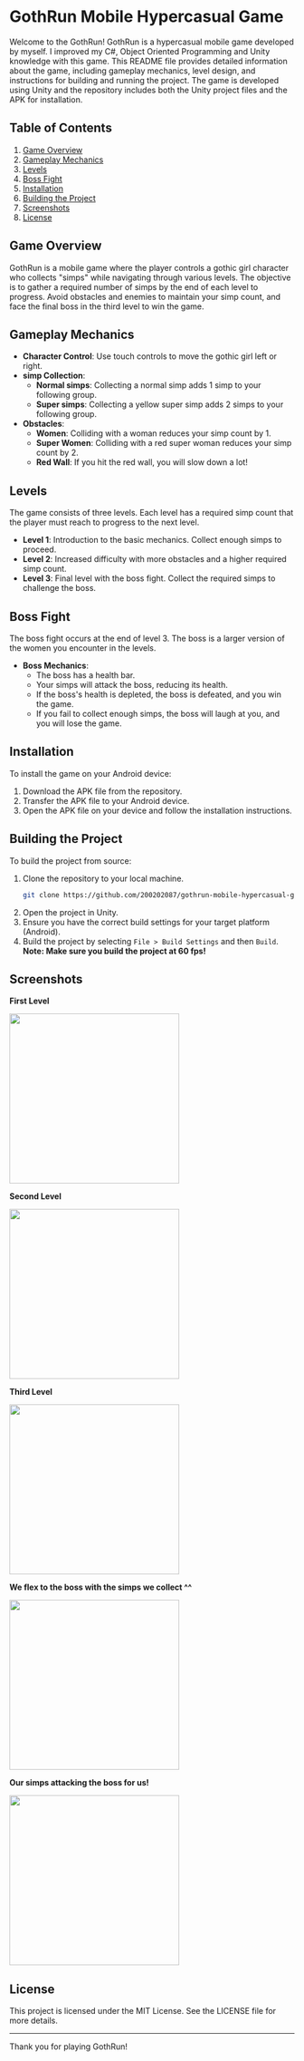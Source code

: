 # GothRun Mobile Hypercasual Game

Welcome to the GothRun! GothRun is a hypercasual mobile game developed by myself. I improved my C#, Object Oriented Programming and Unity knowledge with this game. This README file provides detailed information about the game, including gameplay mechanics, level design, and instructions for building and running the project. The game is developed using Unity and the repository includes both the Unity project files and the APK for installation.

## Table of Contents
1. [Game Overview](#game-overview)
2. [Gameplay Mechanics](#gameplay-mechanics)
3. [Levels](#levels)
4. [Boss Fight](#boss-fight)
5. [Installation](#installation)
6. [Building the Project](#building-the-project)
7. [Screenshots](#screenshots)
8. [License](#license)

## Game Overview

GothRun is a mobile game where the player controls a gothic girl character who collects "simps" while navigating through various levels. The objective is to gather a required number of simps by the end of each level to progress. Avoid obstacles and enemies to maintain your simp count, and face the final boss in the third level to win the game.

## Gameplay Mechanics

- **Character Control**: Use touch controls to move the gothic girl left or right.
- **simp Collection**: 
  - **Normal simps**: Collecting a normal simp adds 1 simp to your following group.
  - **Super simps**: Collecting a yellow super simp adds 2 simps to your following group.
- **Obstacles**: 
  - **Women**: Colliding with a woman reduces your simp count by 1.
  - **Super Women**: Colliding with a red super woman reduces your simp count by 2.
  - **Red Wall**: If you hit the red wall, you will slow down a lot!

## Levels

The game consists of three levels. Each level has a required simp count that the player must reach to progress to the next level.

- **Level 1**: Introduction to the basic mechanics. Collect enough simps to proceed.
- **Level 2**: Increased difficulty with more obstacles and a higher required simp count.
- **Level 3**: Final level with the boss fight. Collect the required simps to challenge the boss.

## Boss Fight

The boss fight occurs at the end of level 3. The boss is a larger version of the women you encounter in the levels.

- **Boss Mechanics**:
  - The boss has a health bar.
  - Your simps will attack the boss, reducing its health.
  - If the boss's health is depleted, the boss is defeated, and you win the game.
  - If you fail to collect enough simps, the boss will laugh at you, and you will lose the game.

## Installation

To install the game on your Android device:

1. Download the APK file from the repository.
2. Transfer the APK file to your Android device.
3. Open the APK file on your device and follow the installation instructions.

## Building the Project

To build the project from source:

1. Clone the repository to your local machine.
    ```bash
    git clone https://github.com/200202087/gothrun-mobile-hypercasual-game.git
    ```
2. Open the project in Unity.
3. Ensure you have the correct build settings for your target platform (Android).
4. Build the project by selecting `File > Build Settings` and then `Build`.
**Note: Make sure you build the project at 60 fps!**

## Screenshots

**First Level**

<img src="Screenshots/Screenshot_1.jpg" width="300" />

**Second Level**

<img src="Screenshots/Screenshot_2.jpg" width="300" />

**Third Level**

<img src="Screenshots/Screenshot_3.jpg" width="300" />

**We flex to the boss with the simps we collect ^^**

<img src="Screenshots/Screenshot_4.jpg" width="300" />

**Our simps attacking the boss for us!**

<img src="Screenshots/Screenshot_5.jpg" width="300" />

## License

This project is licensed under the MIT License. See the LICENSE file for more details.

---

Thank you for playing GothRun!
